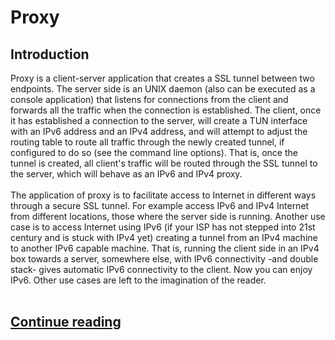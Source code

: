 # Proxy
## Introduction</br>

Proxy is a client-server application that creates a SSL tunnel between two endpoints. The server side is an UNIX daemon (also can be executed as a console application) that listens for connections from the client and forwards all the traffic when the connection is established. The client, once it has established a connection to the server, will create a TUN interface with an IPv6 address and an IPv4 address, and will attempt to adjust the routing table to route all traffic through the newly created tunnel, if configured to do so (see the command line options). That is, once the tunnel is created, all client's traffic will be routed through the SSL tunnel to the server, which will behave as an IPv6 and IPv4 proxy.</br>
</br>
The application of proxy is to facilitate access to Internet in different ways through a secure SSL tunnel. For example access  IPv6 and IPv4 Internet from different locations, those where the server side is running. Another use case is to access Internet using IPv6 (if your ISP has not stepped into 21st century and is stuck with IPv4 yet) creating a tunnel from an IPv4 machine to another IPv6 capable machine. That is, running the client side in an IPv4 box towards a server, somewhere else, with IPv6 connectivity -and double stack- gives automatic IPv6 connectivity to the client. Now you can enjoy IPv6. Other use cases are left to the imagination of the reader.</br>
</br>
## <a href="https://www.politeping.com/9/" target="_blank"> Continue reading</a>
